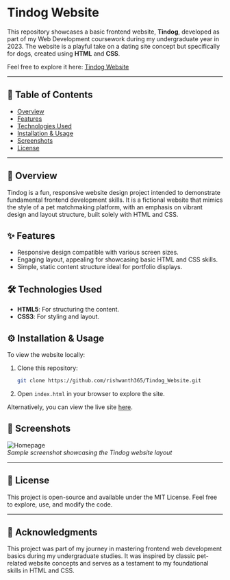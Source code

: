# Tindog Website

This repository showcases a basic frontend website, **Tindog**, developed as part of my Web Development coursework during my undergraduate year in 2023. The website is a playful take on a dating site concept but specifically for dogs, created using **HTML** and **CSS**. 

Feel free to explore it here: [Tindog Website](https://rishwanth365.github.io/Tindog_Website/)

---

## 📑 Table of Contents
- [Overview](#overview)
- [Features](#features)
- [Technologies Used](#technologies-used)
- [Installation & Usage](#installation--usage)
- [Screenshots](#screenshots)
- [License](#license)

---

## 📖 Overview
Tindog is a fun, responsive website design project intended to demonstrate fundamental frontend development skills. It is a fictional website that mimics the style of a pet matchmaking platform, with an emphasis on vibrant design and layout structure, built solely with HTML and CSS.

## ✨ Features
- Responsive design compatible with various screen sizes.
- Engaging layout, appealing for showcasing basic HTML and CSS skills.
- Simple, static content structure ideal for portfolio displays.

## 🛠️ Technologies Used
- **HTML5**: For structuring the content.
- **CSS3**: For styling and layout.
  
## ⚙️ Installation & Usage
To view the website locally:
1. Clone this repository:
    ```bash
    git clone https://github.com/rishwanth365/Tindog_Website.git
    ```
2. Open `index.html` in your browser to explore the site.

Alternatively, you can view the live site [here](https://rishwanth365.github.io/Tindog_Website/).

## 📸 Screenshots
![Homepage](https://via.placeholder.com/800x400)  
*Sample screenshot showcasing the Tindog website layout*

---

## 📝 License
This project is open-source and available under the MIT License. Feel free to explore, use, and modify the code.

---

## 🌟 Acknowledgments
This project was part of my journey in mastering frontend web development basics during my undergraduate studies. It was inspired by classic pet-related website concepts and serves as a testament to my foundational skills in HTML and CSS.
